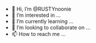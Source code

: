 - 👋 Hi, I’m @RUSTYnoonie
- 👀 I’m interested in ...
- 🌱 I’m currently learning ...
- 💞️ I’m looking to collaborate on ...
- 📫 How to reach me ...

<!---
RUSTYnoonie/RUSTYnoonie is a ✨ special ✨ repository because its `README.md` (this file) appears on your GitHub profile.
You can click the Preview link to take a look at your changes.
--->

